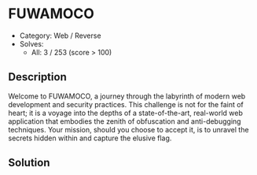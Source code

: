 # FUWAMOCO

- Category: Web / Reverse
- Solves: 
  - All: 3 / 253 (score > 100)

## Description

Welcome to FUWAMOCO, a journey through the labyrinth of modern web development and security practices. This challenge is not for the faint of heart; it is a voyage into the depths of a state-of-the-art, real-world web application that embodies the zenith of obfuscation and anti-debugging techniques. Your mission, should you choose to accept it, is to unravel the secrets hidden within and capture the elusive flag.

## Solution



